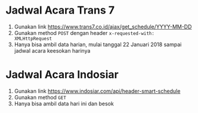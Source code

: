 # Jadwal Acara Trans 7
1. Gunakan link https://www.trans7.co.id/ajax/get_schedule/YYYY-MM-DD 
2. Gunakan method `POST` dengan header `x-requested-with: XMLHttpRequest`
3. Hanya bisa ambil data harian, mulai tanggal 22 Januari 2018 sampai jadwal acara keesokan harinya

# Jadwal Acara Indosiar
1. Gunakan link https://www.indosiar.com/api/header-smart-schedule
2. Gunakan method `GET`
3. Hanya bisa ambil data hari ini dan besok 
